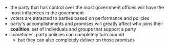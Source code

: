 - the party that has control over the most government offices will have the most influences in the government
- voters are attracted to parties based on performance and policies
- party's accomplishments and promises will greatly affect who joins their **coalition**: set of individuals and groups that support a party
- sometimes, party policies can completely turn around
	- but they can also completely deliver on those promises
